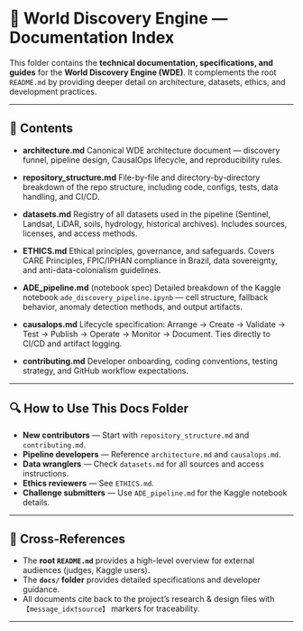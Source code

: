 # 📖 World Discovery Engine — Documentation Index

This folder contains the **technical documentation, specifications, and guides** for the **World Discovery Engine (WDE)**.
It complements the root `README.md` by providing deeper detail on architecture, datasets, ethics, and development practices.

---

## 📂 Contents

* **architecture.md**
  Canonical WDE architecture document — discovery funnel, pipeline design, CausalOps lifecycle, and reproducibility rules.

* **repository\_structure.md**
  File-by-file and directory-by-directory breakdown of the repo structure, including code, configs, tests, data handling, and CI/CD.

* **datasets.md**
  Registry of all datasets used in the pipeline (Sentinel, Landsat, LiDAR, soils, hydrology, historical archives). Includes sources, licenses, and access methods.

* **ETHICS.md**
  Ethical principles, governance, and safeguards. Covers CARE Principles, FPIC/IPHAN compliance in Brazil, data sovereignty, and anti-data-colonialism guidelines.

* **ADE\_pipeline.md** (notebook spec)
  Detailed breakdown of the Kaggle notebook `ade_discovery_pipeline.ipynb` — cell structure, fallback behavior, anomaly detection methods, and output artifacts.

* **causalops.md**
  Lifecycle specification: Arrange → Create → Validate → Test → Publish → Operate → Monitor → Document. Ties directly to CI/CD and artifact logging.

* **contributing.md**
  Developer onboarding, coding conventions, testing strategy, and GitHub workflow expectations.

---

## 🔍 How to Use This Docs Folder

* **New contributors** — Start with `repository_structure.md` and `contributing.md`.
* **Pipeline developers** — Reference `architecture.md` and `causalops.md`.
* **Data wranglers** — Check `datasets.md` for all sources and access instructions.
* **Ethics reviewers** — See `ETHICS.md`.
* **Challenge submitters** — Use `ADE_pipeline.md` for the Kaggle notebook details.

---

## 📑 Cross-References

* The **root `README.md`** provides a high-level overview for external audiences (judges, Kaggle users).
* The **`docs/` folder** provides detailed specifications and developer guidance.
* All documents cite back to the project’s research & design files with `【message_idx†source】` markers for traceability.

---
